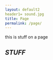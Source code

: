 ```yaml
---
layout: default2
header1= sound.jpg
title: Page
permalink: /page/
---
```



this is stuff on a page

## *STUFF*

